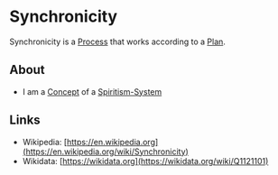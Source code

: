 # Synchronicity

Synchronicity is a [Process](60062.md) that works according to a [Plan](600045.md).

## About

- I am a [Concept](600011.md) of a [Spiritism-System](14100003.md)

## Links

- Wikipedia: [https://en.wikipedia.org](https://en.wikipedia.org/wiki/Synchronicity)
- Wikidata: [https://wikidata.org](https://wikidata.org/wiki/Q1121101)
